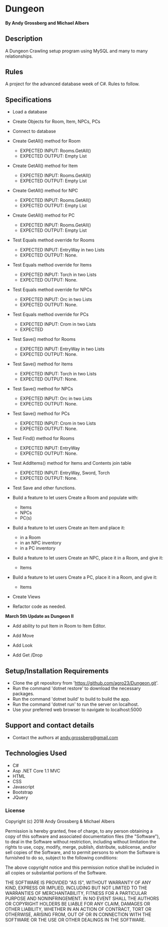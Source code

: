 # Dungeon

#### By Andy Grossberg and Michael Albers

## Description
A Dungeon Crawling setup program using MySQL and many to many relationships.

## Rules

A project for the advanced database week of C#. Rules to follow.

## Specifications

* Load a database

* Create Objects for Room, Item, NPCs, PCs

* Connect to database

* Create GetAll() method for Room
  - EXPECTED INPUT: Rooms.GetAll()
  - EXPECTED OUTPUT: Empty List

* Create GetAll() method for Item
  - EXPECTED INPUT: Rooms.GetAll()
  - EXPECTED OUTPUT: Empty List

* Create GetAll() method for NPC
  - EXPECTED INPUT: Rooms.GetAll()
  - EXPECTED OUTPUT: Empty List

* Create GetAll() method for PC
  - EXPECTED INPUT: Rooms.GetAll()
  - EXPECTED OUTPUT: Empty List

* Test Equals method override for Rooms
  - EXPECTED INPUT: EntryWay in two Lists
  - EXPECTED OUTPUT: None.

* Test Equals method override for Items
  - EXPECTED INPUT: Torch in two Lists
  - EXPECTED OUTPUT: None.

* Test Equals method override for NPCs
  - EXPECTED INPUT: Orc in two Lists
  - EXPECTED OUTPUT: None.

* Test Equals method override for PCs
  - EXPECTED INPUT: Crom in two Lists
  - EXPECTED

* Test Save() method for Rooms
  - EXPECTED INPUT: EntryWay in two Lists
  - EXPECTED OUTPUT: None.

* Test Save() method for Items
  - EXPECTED INPUT: Torch in two Lists
  - EXPECTED OUTPUT: None.

* Test Save() method for NPCs
  - EXPECTED INPUT: Orc in two Lists
  - EXPECTED OUTPUT: None.

* Test Save() method for PCs
  - EXPECTED INPUT: Crom in two Lists
  - EXPECTED OUTPUT: None.

* Test Find() method for Rooms
  - EXPECTED INPUT: EntryWay
  - EXPECTED OUTPUT: None.

* Test AddItems() method for Items and Contents join table
  - EXPECTED INPUT: EntryWay, Sword, Torch
  - EXPECTED OUTPUT: None.

* Test Save and other functions.

* Build a feature to let users Create a Room and populate with:
  - Items
  - NPCs
  - PC(s)

* Build a feature to let users Create an Item and place it:
  - in a Room
  - in an NPC inventory
  - in a PC inventory

* Build a feature to let users Create an NPC, place it in a Room, and give it:
  - Items

* Build a feature to let users Create a PC, place it in a Room, and give it:
  - Items


* Create Views

* Refactor code as needed.

**March 5th Update as Dungeon II**

* Add ability to put Item in Room to Item Editor.

* Add Move

* Add Look

* Add Get /Drop

## Setup/Installation Requirements

* Clone the git repository from 'https://github.com/agro23/Dungeon.git'.
* Run the command 'dotnet restore' to download the necessary packages.
* Run the command 'dotnet build' to build to build the app.
* Run the command 'dotnet run' to run the server on localhost.
* Use your preferred web browser to navigate to localhost:5000

## Support and contact details

* Contact the authors at andy.grossberg@gmail.com

## Technologies Used

* C#
* Asp .NET Core 1.1 MVC
* HTML
* CSS
* Javascript
* Bootstrap
* JQuery

### License

Copyright (c) 2018 Andy Grossberg & Michael Albers

Permission is hereby granted, free of charge, to any person obtaining a copy of this software and associated documentation files (the "Software"), to deal in the Software without restriction, including without limitation the rights to use, copy, modify, merge, publish, distribute, sublicense, and/or sell copies of the Software, and to permit persons to whom the Software is furnished to do so, subject to the following conditions:

The above copyright notice and this permission notice shall be included in all copies or substantial portions of the Software.

THE SOFTWARE IS PROVIDED "AS IS", WITHOUT WARRANTY OF ANY KIND, EXPRESS OR IMPLIED, INCLUDING BUT NOT LIMITED TO THE WARRANTIES OF MERCHANTABILITY, FITNESS FOR A PARTICULAR PURPOSE AND NONINFRINGEMENT. IN NO EVENT SHALL THE AUTHORS OR COPYRIGHT HOLDERS BE LIABLE FOR ANY CLAIM, DAMAGES OR OTHER LIABILITY, WHETHER IN AN ACTION OF CONTRACT, TORT OR OTHERWISE, ARISING FROM, OUT OF OR IN CONNECTION WITH THE SOFTWARE OR THE USE OR OTHER DEALINGS IN THE SOFTWARE.
